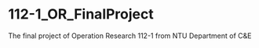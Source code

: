 # 112-1_OR_FinalProject
The final project of Operation Research 112-1 from NTU Department of C&amp;E
